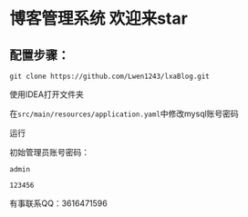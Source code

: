 # 博客管理系统 欢迎来star

## 配置步骤：

`git clone https://github.com/Lwen1243/lxaBlog.git`

使用IDEA打开文件夹

在`src/main/resources/application.yaml`中修改mysql账号密码

运行

初始管理员账号密码：

`admin`

`123456`

有事联系QQ：3616471596
